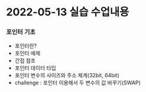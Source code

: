 # 2022-05-13 실습 수업내용

### 포인터 기초
- 포인터란?
- 포인터 예제
- 간접 참조
- 포인터 데이터 타입
- 포인터 변수의 사이즈와 주소 체계(32bit, 64bit)
- challenge : 포인터 이용해서 두 변수의 값 바꾸기(SWAP)
